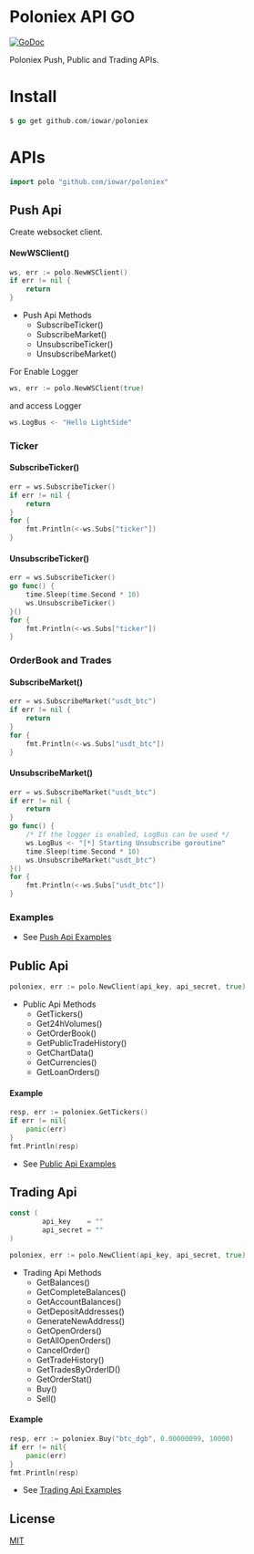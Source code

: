 # Poloniex API GO
[![GoDoc](https://godoc.org/github.com/iowar/poloniex?status.svg)](https://godoc.org/github.com/iowar/poloniex)

Poloniex Push, Public and Trading APIs.
# Install
~~~ go
$ go get github.com/iowar/poloniex
~~~ 

# APIs
~~~go
import polo "github.com/iowar/poloniex"
~~~
## Push Api
Create websocket client.
#### NewWSClient()
~~~go
ws, err := polo.NewWSClient()
if err != nil {
    return
}
~~~
* Push Api Methods
    * SubscribeTicker()
    * SubscribeMarket()
    * UnsubscribeTicker()
    * UnsubscribeMarket()

For Enable Logger 
~~~go
ws, err := polo.NewWSClient(true)
~~~
and access Logger
~~~go
ws.LogBus <- "Hello LightSide"
~~~



### Ticker
#### SubscribeTicker()
~~~go
err = ws.SubscribeTicker()
if err != nil {
    return
}
for {
    fmt.Println(<-ws.Subs["ticker"])
}
~~~
#### UnsubscribeTicker()
~~~go
err = ws.SubscribeTicker()
go func() {
    time.Sleep(time.Second * 10)
    ws.UnsubscribeTicker()
}()
for {
    fmt.Println(<-ws.Subs["ticker"])
}
~~~

### OrderBook and Trades
#### SubscribeMarket()
~~~go
err = ws.SubscribeMarket("usdt_btc")
if err != nil {
    return
}
for {
    fmt.Println(<-ws.Subs["usdt_btc"])
}
~~~
#### UnsubscribeMarket()
~~~go
err = ws.SubscribeMarket("usdt_btc")
if err != nil {
    return
}
go func() {
    /* If the logger is enabled, LogBus can be used */
    ws.LogBus <- "[*] Starting Unsubscribe goroutine"
    time.Sleep(time.Second * 10)
    ws.UnsubscribeMarket("usdt_btc")
}()
for {
    fmt.Println(<-ws.Subs["usdt_btc"])
}
~~~~

### Examples
* See [Push Api Examples](https://github.com/iowar/poloniex/tree/master/examples/push)

## Public Api
~~~go
poloniex, err := polo.NewClient(api_key, api_secret, true)
~~~
* Public Api Methods
    * GetTickers()
    * Get24hVolumes()
    * GetOrderBook()
    * GetPublicTradeHistory()
    * GetChartData()
    * GetCurrencies()
    * GetLoanOrders()
    
#### Example
~~~go
resp, err := poloniex.GetTickers()
if err != nil{
    panic(err)
}
fmt.Println(resp)
~~~
* See [Public Api Examples](https://github.com/iowar/poloniex/tree/master/examples/public)

## Trading Api
~~~go
const (
        api_key    = ""
        api_secret = ""
)
~~~
~~~go
poloniex, err := polo.NewClient(api_key, api_secret, true)
~~~ 

* Trading Api Methods
    * GetBalances()
    * GetCompleteBalances()
    * GetAccountBalances()
    * GetDepositAddresses()
    * GenerateNewAddress()
    * GetOpenOrders()
    * GetAllOpenOrders()
    * CancelOrder()
    * GetTradeHistory()
    * GetTradesByOrderID()
    * GetOrderStat()
    * Buy()
    * Sell()


#### Example
~~~go
resp, err := poloniex.Buy("btc_dgb", 0.00000099, 10000)
if err != nil{
    panic(err)
}
fmt.Println(resp)
~~~
* See [Trading Api Examples](https://github.com/iowar/poloniex/tree/master/examples/trading)

License
----
[MIT](https://github.com/iowar/poloniex/blob/master/LICENSE)


